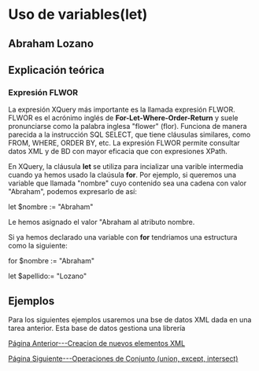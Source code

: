 # Uso de variables(let) #
## Abraham Lozano ##
## Explicación teórica ##
### Expresión FLWOR ###
La expresión XQuery más importante es la llamada expresión FLWOR. FLWOR es el acrónimo inglés de **For-Let-Where-Order-Return** y suele pronunciarse como la palabra inglesa "flower" (flor). Funciona de manera parecida a la instrucción SQL SELECT, que tiene cláusulas similares, como FROM, WHERE, ORDER BY, etc. La expresión FLWOR permite consultar datos XML y de BD con mayor eficacia que con expresiones XPath.

En XQuery, la cláusula **let** se utiliza para incializar una varible intermedia cuando ya hemos usado la claúsula **for**.
Por ejemplo, si queremos una variable que llamada "nombre" cuyo contenido sea una cadena con valor "Abraham", podemos expresarlo de así:

let $nombre := "Abraham"

Le hemos asignado el valor "Abraham al atributo nombre.

Si ya hemos declarado una variable con **for** tendriamos una estructura como la siguiente:

for $nombre := "Abraham"

let  $apellido:= "Lozano"




## Ejemplos ##
Para los siguientes ejemplos usaremos una bse de datos XML dada en una tarea anterior. Esta base de datos gestiona una librería



[Página Anterior---Creacion de nuevos elementos XML](./AGP.MD)

[Página Siguiente---Operaciones de Conjunto (union, except, intersect)](./JuanMt.md)
